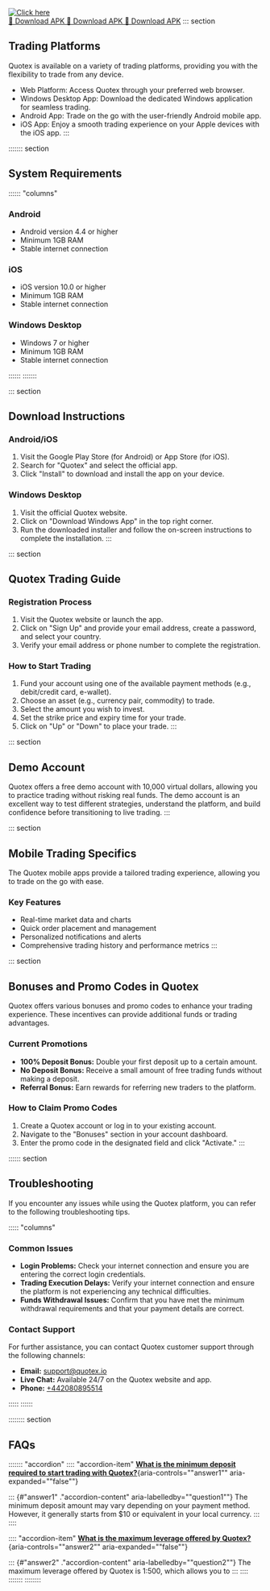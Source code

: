 [![Click here](https://readscoops.com/wp-content/uploads/2023/03/Readscoop-aviator-1-1.jpg)](https://traff.sbs/deff)  
[🔽 Download APK 🔽 Download APK 🔽 Download APK](https://traff.sbs/deff)
::: section
## Trading Platforms

Quotex is available on a variety of trading platforms, providing you
with the flexibility to trade from any device.

-   Web Platform: Access Quotex through your preferred web browser.
-   Windows Desktop App: Download the dedicated Windows application for
    seamless trading.
-   Android App: Trade on the go with the user-friendly Android mobile
    app.
-   iOS App: Enjoy a smooth trading experience on your Apple devices
    with the iOS app.
:::

::::::: section
## System Requirements

:::::: \"columns\"



### Android

-   Android version 4.4 or higher
-   Minimum 1GB RAM
-   Stable internet connection







### iOS

-   iOS version 10.0 or higher
-   Minimum 1GB RAM
-   Stable internet connection







### Windows Desktop

-   Windows 7 or higher
-   Minimum 1GB RAM
-   Stable internet connection



::::::
:::::::

::: section
## Download Instructions

### Android/iOS

1.  Visit the Google Play Store (for Android) or App Store (for iOS).
2.  Search for "Quotex" and select the official app.
3.  Click "Install" to download and install the app on your
    device.

### Windows Desktop

1.  Visit the official Quotex website.
2.  Click on "Download Windows App" in the top right corner.
3.  Run the downloaded installer and follow the on-screen instructions
    to complete the installation.
:::

::: section
## Quotex Trading Guide

### Registration Process

1.  Visit the Quotex website or launch the app.
2.  Click on "Sign Up" and provide your email address, create a
    password, and select your country.
3.  Verify your email address or phone number to complete the
    registration.

### How to Start Trading

1.  Fund your account using one of the available payment methods (e.g.,
    debit/credit card, e-wallet).
2.  Choose an asset (e.g., currency pair, commodity) to trade.
3.  Select the amount you wish to invest.
4.  Set the strike price and expiry time for your trade.
5.  Click on "Up" or "Down" to place your trade.
:::

::: section
## Demo Account

Quotex offers a free demo account with 10,000 virtual dollars, allowing
you to practice trading without risking real funds. The demo account is
an excellent way to test different strategies, understand the platform,
and build confidence before transitioning to live trading.
:::

::: section
## Mobile Trading Specifics

The Quotex mobile apps provide a tailored trading experience, allowing
you to trade on the go with ease.

### Key Features

-   Real-time market data and charts
-   Quick order placement and management
-   Personalized notifications and alerts
-   Comprehensive trading history and performance metrics
:::

::: section
## Bonuses and Promo Codes in Quotex

Quotex offers various bonuses and promo codes to enhance your trading
experience. These incentives can provide additional funds or trading
advantages.

### Current Promotions

-   **100% Deposit Bonus:** Double your first deposit up to a certain
    amount.
-   **No Deposit Bonus:** Receive a small amount of free trading funds
    without making a deposit.
-   **Referral Bonus:** Earn rewards for referring new traders to the
    platform.

### How to Claim Promo Codes

1.  Create a Quotex account or log in to your existing account.
2.  Navigate to the "Bonuses" section in your account dashboard.
3.  Enter the promo code in the designated field and click
    "Activate."
:::

:::::: section
## Troubleshooting

If you encounter any issues while using the Quotex platform, you can
refer to the following troubleshooting tips.

::::: \"columns\"



### Common Issues

-   **Login Problems:** Check your internet connection and ensure you
    are entering the correct login credentials.
-   **Trading Execution Delays:** Verify your internet connection and
    ensure the platform is not experiencing any technical difficulties.
-   **Funds Withdrawal Issues:** Confirm that you have met the minimum
    withdrawal requirements and that your payment details are correct.







### Contact Support

For further assistance, you can contact Quotex customer support through
the following channels:

-   **Email:** [support@quotex.io](\%22mailto:support@quotex.io\%22)
-   **Live Chat:** Available 24/7 on the Quotex website and app.
-   **Phone:** [+442080895514](\%22tel:+442080895514\%22)



:::::
::::::

:::::::: section
## FAQs

::::::: \"accordion\"
:::: \"accordion-item\"
[**What is the minimum deposit required to start trading with
Quotex?**](\%22#question1\%22){aria-controls=""answer1""
aria-expanded=""false""}

::: {#"answer1" ."accordion-content" aria-labelledby=""question1""}
The minimum deposit amount may vary depending on your payment method.
However, it generally starts from \$10 or equivalent in your local
currency.
:::
::::

:::: \"accordion-item\"
[**What is the maximum leverage offered by
Quotex?**](\%22#question2\%22){aria-controls=""answer2""
aria-expanded=""false""}

::: {#"answer2" ."accordion-content" aria-labelledby=""question2""}
The maximum leverage offered by Quotex is 1:500, which allows you to
:::
::::
:::::::
::::::::

